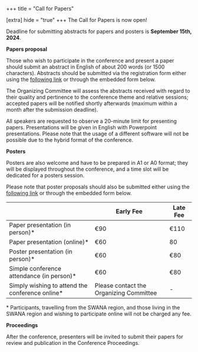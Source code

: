 +++
title = "Call for Papers"

[extra]
hide = "true"
+++
The Call for Papers is now open!  

Deadline for submitting abstracts for papers and posters is **September 15th, 2024**. 

**Papers proposal**

Those who wish to participate in the conference and present a paper should submit an abstract in English of about 200 words (or 1500 characters). Abstracts should be submitted via the registration form either using the [following link](https://forms.gle/vEf5MszSzWbKczyeA) or through the embedded form below.

The Organizing Committee will assess the abstracts received with regard to their quality and pertinence to the conference theme and relative sessions; accepted papers will be notified shortly afterwards (maximum within a month after the submission deadline).

All speakers are requested to observe a 20-minute limit for presenting papers. Presentations will be given in English with Powerpoint presentations. Please note that the usage of a different software will not be possible due to the hybrid format of the conference.

**Posters**

Posters are also welcome and have to be prepared in A1 or A0 format; they will be displayed throughout the conference, and a time slot will be dedicated for a posters session.

Please note that poster proposals should also be submitted [](https://forms.gle/vEf5MszSzWbKczyeA)either using the [following link](https://forms.gle/vEf5MszSzWbKczyeA) or through the embedded form below.

|                                                 | Early Fee                               | Late Fee |
| ----------------------------------------------- | --------------------------------------- | -------- |
| Paper presentation (in person)*                 | €90                                     | €110     |
| Paper presentation (online)*                    | €60                                     | 80       |
| Poster presentation (in person)*                | €60                                     | €80      |
| Simple conference attendance (in person)*       | €60                                     | €80      |
| Simply wishing to attend the conference online* | Please contact the Organizing Committee | \-       |

\* Participants, travelling from the SWANA region, and those living in the SWANA region and wishing to participate online will not be charged any fee.



**Proceedings**

After the conference, presenters will be invited to submit their papers for review and publication in the Conference Proceedings.
